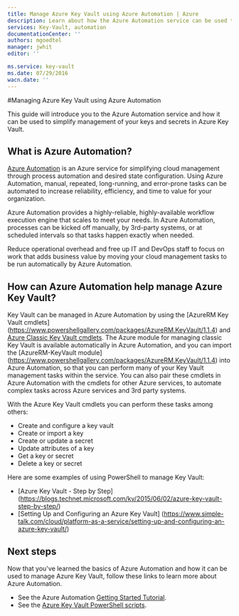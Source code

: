 ```yaml
---
title: Manage Azure Key Vault using Azure Automation | Azure
description: Learn about how the Azure Automation service can be used to manage Azure Key Vault.
services: Key-Vault, automation
documentationCenter: ''
authors: mgoedtel
manager: jwhit
editor: ''

ms.service: key-vault
ms.date: 07/29/2016
wacn.date: ''
---
```


#Managing Azure Key Vault using Azure Automation

This guide will introduce you to the Azure Automation service and how it can be used to simplify management of your keys and secrets in Azure Key Vault.

## What is Azure Automation?

[Azure Automation](https://www.azure.cn/home/features/automation) is an Azure service for simplifying cloud management through process automation and desired state configuration. Using Azure Automation, manual, repeated, long-running, and error-prone tasks can be automated to increase reliability, efficiency, and time to value for your organization.

Azure Automation provides a highly-reliable, highly-available workflow execution engine that scales to meet your needs. In Azure Automation, processes can be kicked off manually, by 3rd-party systems, or at scheduled intervals so that tasks happen exactly when needed.

Reduce operational overhead and free up IT and DevOps staff to focus on work that adds business value by moving your cloud management tasks to be run automatically by Azure Automation.

## How can Azure Automation help manage Azure Key Vault?

Key Vault can be managed in Azure Automation by using the [AzureRM Key Vault cmdlets] (https://www.powershellgallery.com/packages/AzureRM.KeyVault/1.1.4) and [Azure Classic Key Vault cmdlets](https://msdn.microsoft.com/zh-cn/library/azure/dn868052.aspx). The Azure module for managing classic Key Vault is available automatically in Azure Automation, and you can import the [AzureRM-KeyVault module] (https://www.powershellgallery.com/packages/AzureRM.KeyVault/1.1.4) into Azure Automation, so that you can perform many of your Key Vault management tasks within the service. You can also pair these cmdlets in Azure Automation with the cmdlets for other Azure services, to automate complex tasks across Azure services and 3rd party systems.

With the Azure Key Vault cmdlets you can perform these tasks among others: 

- Create and configure a key vault
- Create or import a key
- Create or update a secret
- Update attributes of a key
- Get a key or secret
- Delete a key or secret

Here are some examples of using PowerShell to manage Key Vault:
* [Azure Key Vault - Step by Step] (https://blogs.technet.microsoft.com/kv/2015/06/02/azure-key-vault-step-by-step/)
* [Setting Up and Configuring an Azure Key Vault] (https://www.simple-talk.com/cloud/platform-as-a-service/setting-up-and-configuring-an-azure-key-vault/)

## Next steps

Now that you've learned the basics of Azure Automation and how it can be used to manage Azure Key Vault, follow these links to learn more about Azure Automation.

* See the Azure Automation [Getting Started Tutorial](../automation/automation-first-runbook-graphical.md).
* See the [Azure Key Vault PowerShell scripts](https://gallery.technet.microsoft.com/scriptcenter/site/search?query=azure%20key%20vault&f%5B0%5D.Value=azure%20key%20vault&f%5B0%5D.Type=SearchText&ac=5).